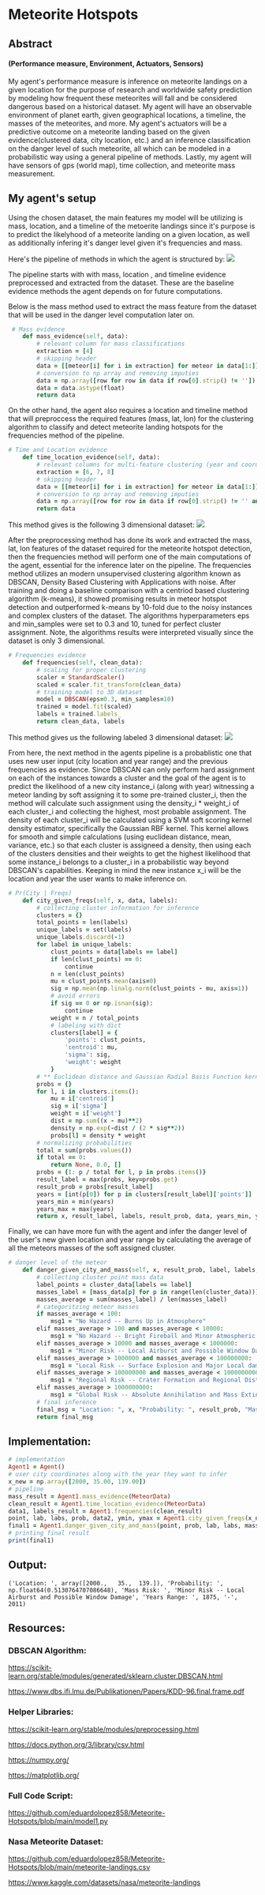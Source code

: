 # Meteorite Hotspots
## Abstract
#### (Performance measure, Environment, Actuators, Sensors)
My agent's performance measure is inference on meteorite landings on a given location for the purpose of research and worldwide safety prediction by modeling how frequent these meteorites will fall and be considered dangerous based on a historical dataset. My agent will have an observable environment of planet earth, given geographical locations, a timeline, the masses of the meteorites, and more. My agent's actuators will be a predictive outcome on a meteorite landing based on the given evidence(clustered data, city location, etc.) and an inference classification on the danger level of such meteorite, all which can be modeled in a probabilistic way using a general pipeline of methods. Lastly, my agent will have sensors of gps (world map), time collection, and meteorite mass measurement.

## My agent's setup
Using the chosen dataset, the main features my model will be utilizing is mass, location, and a timeline of the metoerite landings since it's purpose is to predict the likelyhood of a meteorite landing on a given location, as well as additionally infering it's danger level given it's frequencies and mass. 

Here's the pipeline of methods in which the agent is structured by:
![](pipeline2.png)

The pipeline starts with with mass, location , and timeline evidence preprocessed and extracted from the dataset. These are the baseline evidence methods the agent depends on for future computations.

Below is the mass method used to extract the mass feature from the dataset that will be used in the danger level computation later on.
```ruby
 # Mass evidence
    def mass_evidence(self, data):
        # relevant column for mass classifications
        extraction = [4]
        # skipping header
        data = [[meteor[i] for i in extraction] for meteor in data[1:]]
        # conversion to np array and removing imputies
        data = np.array([row for row in data if row[0].strip() != ''])
        data = data.astype(float)
        return data
```

On the other hand, the agent also requires a location and timeline method that will preproccess the required features (mass, lat, lon) for the clustering algorithm to classify and detect meteorite landing hotspots for the frequencies method of the pipeline.

```ruby
# Time and Location evidence
    def time_location_evidence(self, data):
        # relevant columns for multi-feature clustering (year and coordinate evidence)
        extraction = [6, 7, 8]
        # skipping header
        data = [[meteor[i] for i in extraction] for meteor in data[1:]]
        # conversion to np array and removing imputies
        data = np.array([row for row in data if row[0].strip() != '' and row[1].strip() != '' and row[2].strip() != '']).astype(float)
        return data
```
This method gives is the following 3 dimensional dataset:
![](data1.png)

After the preprocessing method has done its work and extracted the mass, lat, lon features of the dataset required for the meteorite hotspot detection, then the frequencies method will perform one of the main computations of the agent, essential for the inference later on the pipeline. The frequencies method utilizes an modern unsupervised clustering algorithm known as DBSCAN, Density Based Clustering with Applications with noise. After training and doing a baseline comparison with a centriod based clustering algorithm (k-means), it showed promising results in meteor hotspot detection and outperformed k-means by 10-fold due to the noisy instances and complex clusters of the dataset. The algorithms hyperparameters eps and min_samples were set to 0.3 and 10, tuned for perfect cluster assignment. Note, the algorithms results were interpreted visually since the dataset is only 3 dimensional.

```ruby
# Frequencies evidence
    def frequencies(self, clean_data):
        # scaling for proper clustering
        scaler = StandardScaler()
        scaled = scaler.fit_transform(clean_data)
        # training model to 3D dataset
        model = DBSCAN(eps=0.3, min_samples=10)
        trained = model.fit(scaled)
        labels = trained.labels_
        return clean_data, labels
```
This method gives us the following labeled 3 dimensional dataset:
![](data2.png)

From here, the next method in the agents pipeline is a probablistic one that uses new user input (city location and year range) and the previous frequencies as evidence. Since DBSCAN can only perform hard assignment on each of the instances towards a cluster and the goal of the agent is to predict the likelihood of a new city instance_i (along with year) witnessing a meteor landing by soft assigning it to some pre-trained cluster_i, then the method will calculate such assignment using the density_i * weight_i of each cluster_i and collecting the highest, most probable assignment. The density of each cluster_i will be calculated using a SVM soft scoring kernel density estimator, specifically the Gaussian RBF kernel. This kernel allows for smooth and simple calculations (using euclidean distance, mean, variance, etc.) so that each cluster is assigneed a density, then using each of the clusters densities and their weights to get the highest likelihood that some instance_i belongs to a cluster_i in a probabilistic way beyond DBSCAN's capabilities. Keeping in mind the new instance x_i will be the location and year the user wants to make inference on.

```ruby
# Pr(City | Freqs)
    def city_given_freqs(self, x, data, labels):
        # collecting cluster information for inference
        clusters = {}
        total_points = len(labels)
        unique_labels = set(labels)
        unique_labels.discard(-1)
        for label in unique_labels:
            clust_points = data[labels == label]
            if len(clust_points) == 0:
                continue
            n = len(clust_points)
            mu = clust_points.mean(axis=0)
            sig = np.mean(np.linalg.norm(clust_points - mu, axis=1))
            # avoid errors
            if sig == 0 or np.isnan(sig):
                continue
            weight = n / total_points
            # labeling with dict
            clusters[label] = {
                'points': clust_points,
                'centroid': mu,
                'sigma': sig,
                'weight': weight
            }
        # ** Euclidean distance and Gaussian Radial Basis Function kernel**
        probs = {}
        for l, i in clusters.items():
            mu = i['centroid']
            sig = i['sigma']
            weight = i['weight']
            dist = np.sum((x - mu)**2)
            density = np.exp(-dist / (2 * sig**2))
            probs[l] = density * weight
        # normalizing probabilities
        total = sum(probs.values())
        if total == 0:
            return None, 0.0, []
        probs = {l: p / total for l, p in probs.items()}
        result_label = max(probs, key=probs.get)
        result_prob = probs[result_label]
        years = [int(p[0]) for p in clusters[result_label]['points']]
        years_min = min(years)
        years_max = max(years)
        return x, result_label, labels, result_prob, data, years_min, years_max
```

Finally, we can have more fun with the agent and infer the danger level of the user's new given location and year range by calculating the average of all the meteors masses of the soft assigned cluster.

```ruby
# danger level of the meteor
    def danger_given_city_and_mass(self, x, result_prob, label, labels, mass_data, cluster_data, ystart, yend):
        # collecting cluster point mass data
        label_points = cluster_data[labels == label]
        masses_label = [mass_data[p] for p in range(len(cluster_data))]
        masses_average = sum(masses_label) / len(masses_label)
        # categoritzing meteor masses
        if masses_average < 100:
            msg1 = "No Hazard -- Burns Up in Atmosphere"
        elif masses_average > 100 and masses_average < 10000:
            msg1 = "No Hazard -- Bright Fireball and Minor Atmospheric Explosion"
        elif masses_average > 10000 and masses_average < 1000000:
            msg1 = "Minor Risk -- Local Airburst and Possible Window Damage"
        elif masses_average > 1000000 and masses_average < 100000000:
            msg1 = "Local Risk -- Surface Explosion and Major Local damage"
        elif masses_average > 100000000 and masses_average < 1000000000:
            msg1 = "Regional Risk -- Crater Formation and Regional Distruction With Tsunami Potential"
        elif masses_average > 1000000000:
            msg1 = "Global Risk -- Absolute Annihilation and Mass Extinction"
        # final inference
        final_msg = "Location: ", x, "Probability: ", result_prob, "Mass Risk: ", msg1, "Years Range: ", ystart, "-", yend 
        return final_msg
```
## Implementation:
```ruby
# implementation
Agent1 = Agent()
# user city coordinates along with the year they want to infer
x_new = np.array([2000, 35.00, 139.00])
# pipeline
mass_result = Agent1.mass_evidence(MeteorData)
clean_result = Agent1.time_location_evidence(MeteorData)
data1, labels_result = Agent1.frequencies(clean_result)
point, lab, labs, prob, data2, ymin, ymax = Agent1.city_given_freqs(x_new, data1, labels_result)
final1 = Agent1.danger_given_city_and_mass(point, prob, lab, labs, mass_result, data2, ymin, ymax)
# printing final result
print(final1)
```
## Output:
```
('Location: ', array([2000.,   35.,  139.]), 'Probability: ', np.float64(0.5130764707086648), 'Mass Risk: ', 'Minor Risk -- Local Airburst and Possible Window Damage', 'Years Range: ', 1875, '-', 2011)
```

## Resources:

### DBSCAN Algorithm:
https://scikit-learn.org/stable/modules/generated/sklearn.cluster.DBSCAN.html

https://www.dbs.ifi.lmu.de/Publikationen/Papers/KDD-96.final.frame.pdf

### Helper Libraries:
https://scikit-learn.org/stable/modules/preprocessing.html

https://docs.python.org/3/library/csv.html

https://numpy.org/   

https://matplotlib.org/

### Full Code Script:
https://github.com/eduardolopez858/Meteorite-Hotspots/blob/main/model1.py

### Nasa Meteorite Dataset:
https://github.com/eduardolopez858/Meteorite-Hotspots/blob/main/meteorite-landings.csv

https://www.kaggle.com/datasets/nasa/meteorite-landings
